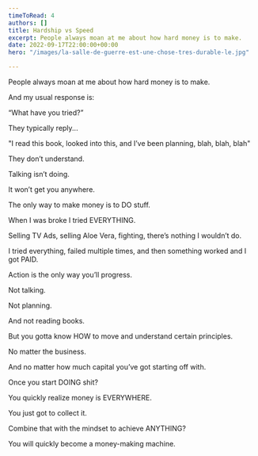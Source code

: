 ```yaml
---
timeToRead: 4
authors: []
title: Hardship vs Speed
excerpt: People always moan at me about how hard money is to make.
date: 2022-09-17T22:00:00+00:00
hero: "/images/la-salle-de-guerre-est-une-chose-tres-durable-le.jpg"

---
```

People always moan at me about how hard money is to make.

And my usual response is:

“What have you tried?”

They typically reply...

"I read this book, looked into this, and I’ve been planning, blah, blah, blah"

They don’t understand.

Talking isn’t doing.

It won’t get you anywhere.

The only way to make money is to DO stuff.

When I was broke I tried EVERYTHING.

Selling TV Ads, selling Aloe Vera, fighting, there’s nothing I wouldn’t do.

I tried everything, failed multiple times, and then something worked and I got PAID.

Action is the only way you’ll progress.

Not talking.

Not planning.

And not reading books.

But you gotta know HOW to move and understand certain principles.

No matter the business.

And no matter how much capital you’ve got starting off with.

Once you start DOING shit?

You quickly realize money is EVERYWHERE.

You just got to collect it.

Combine that with the mindset to achieve ANYTHING?

You will quickly become a money-making machine.